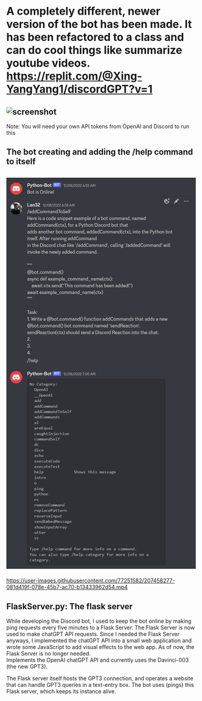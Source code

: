 # A completely different, newer version of the bot has been made. It has been refactored to a class and can do cool things like summarize youtube videos. https://replit.com/@Xing-YangYang1/discordGPT?v=1  

## ![screenshot](https://github.com/bilan604/OpenAI-Discord-autobot/blob/master/static/SeaTurtlePNG.png?width=20px)  

Note: You will need your own API tokens from OpenAI and Discord to run this

## The bot creating and adding the /help command to itself
## ![screenshot](https://github.com/bilan604/OpenAI-Discord-autobot/blob/master/static/generateCommands-Discord-AI.png?width=20px)  

https://user-images.githubusercontent.com/77251582/207458277-081d419f-078e-45b7-ac70-b13433962d54.mp4


## FlaskServer.py: The flask server  
While developing the Discord bot, I used to keep the bot online by making ping requests every five minutes to a Flask Server. The Flask Server is now used to make chatGPT API requests. Since I needed the Flask Server anyways, I implemented the chatGPT API into a small web application and wrote some JavaScript to add visual effects to the web app. As of now, the Flask Server is no longer needed.  
Implements the OpenAI chatGPT API and currently uses the Davinci-003 (the new GPT3).  

The Flask server itself hosts the GPT3 connection, and operates a website that can handle GPT3 queries in a text-entry box. The bot uses (pings) this Flask server, which keeps its instance alive.  




